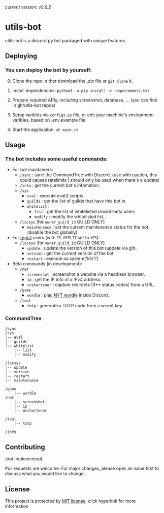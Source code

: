 *current version: v0.6.2*
# utils-bot

utils-bot is a discord.py bot packaged with unique features.

## Deploying

### You can deploy the bot by yourself:
0. Clone the repo: either download the .zip file or `git clone` it.

1. Install dependencies: `python3 -m pip install -r requirements.txt`

2. Prepare required APIs, including screenshot, database, ... (you can find in gh/utils-bot repos)

3. Setup varibles via `configs.py` file, or edit your machine's environment varibles, based on .env.example file.

4. Start the application: `sh main.sh`


## Usage

### The bot includes some useful commands: 

- For bot maintainers:
  + `/sync` :  sync the CommandTree with Discord. (use with caution, this could causes ratelimits | should only be used when there's a update)
  + `/info` :  get the current bot's infomation.
  + `/sys` 
    + `eval` : execute eval() scripts.
    + `guilds` : get the list of guilds that have this bot in.
    + `whitelist` :
      + `list` : get the list of whitelisted closed-beta users
      + `modify` : modify the whitelisted list...
  + `/locsys` [for `owner_guild_id` GUILD ONLY]
    + `maintenance` : set the current maintenance status for the bot. (disable the bot globally)
- For [repl.it](https://replit.com) users (with `IS_REPLIT` set to `YES`):
  + `/locsys` [for `owner_guild_id` GUILD ONLY]
    + `update` : update the version of this bot (update via git).
    + `version` : get the current version of the bot.
    + `restart` : execute os.system('kill 1')
- Beta commands (in development):
  + `/net` 
    + `screenshot` : screenshot a website via a headless browser.
    + `ip` : get the IP info of a IPv4 address.
    + `unshortener` : capture redirects (3** status codes) from a URL.
  + `/game` 
    + `wordle` : play [NYT wordle](https://www.nytimes.com/games/wordle) inside Discord.
  + `/tool` 
    + `totp` : generate a TOTP code from a secret key.

### CommandTree
```
/sync
/sys
|-- eval
|-- guilds
|-- whitelist
    |-- list
    |-- modify

/locsys
|-- update
|-- version
|-- restart
|-- maintenance

/game
    |-- wordle
/net
    |-- screenshot
    |-- ip
    |-- unshortener

/tool
    |-- totp

/info
```

## Contributing

(not implemented)

Pull requests are welcome. For major changes, please open an issue first
to discuss what you would like to change.

## License

This project is protected by [MIT license](https://choosealicense.com/licenses/mit/), click hyperlink for more information.